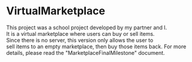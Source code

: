 # VirtualMarketplace

This project was a school project developed by my partner and I. <br>
It is a virtual marketplace where users can buy or sell items. <br>
Since there is no server, this version only allows the user to<br>
sell items to an empty marketplace, then buy those items back.
For more details, please read the "MarketplaceFinalMilestone"
document.
